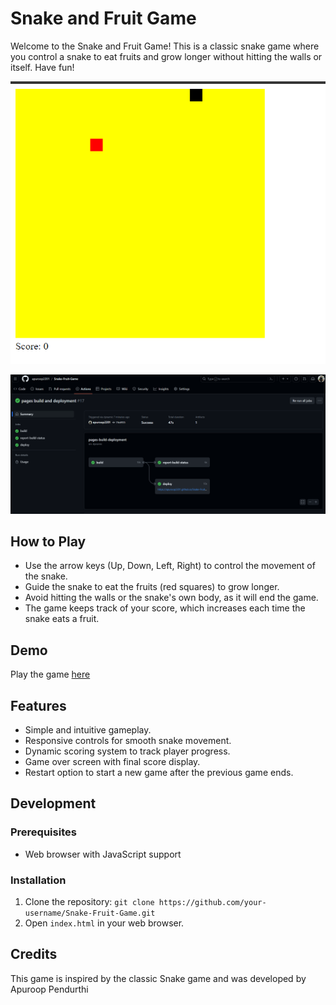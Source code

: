 # Snake and Fruit Game

Welcome to the Snake and Fruit Game! This is a classic snake game where you control a snake to eat fruits and grow longer without hitting the walls or itself. Have fun!

![Gameplay Screenshot](https://github.com/apuroop2201/Snake-Fruit-Game/blob/main/Gameplay.png)

[![GitHub Workflow Status](https://github.com/apuroop2201/Snake-Fruit-Game/blob/main/Github_Actions.png)](https://github.com/apuroop2201/Snake-Fruit-Game/actions)

## How to Play
- Use the arrow keys (Up, Down, Left, Right) to control the movement of the snake.
- Guide the snake to eat the fruits (red squares) to grow longer.
- Avoid hitting the walls or the snake's own body, as it will end the game.
- The game keeps track of your score, which increases each time the snake eats a fruit.

## Demo
Play the game [here](https://apuroop2201.github.io/Snake-Fruit-Game/) 

## Features
- Simple and intuitive gameplay.
- Responsive controls for smooth snake movement.
- Dynamic scoring system to track player progress.
- Game over screen with final score display.
- Restart option to start a new game after the previous game ends.

## Development
### Prerequisites
- Web browser with JavaScript support

### Installation
1. Clone the repository: `git clone https://github.com/your-username/Snake-Fruit-Game.git`
2. Open `index.html` in your web browser.

## Credits
This game is inspired by the classic Snake game and was developed by Apuroop Pendurthi
